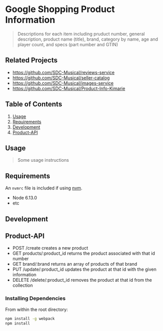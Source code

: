 # Google Shopping Product Information

> Descriptions for each item including pruduct number, general description, product name (title), brand, category by name, age and player count, and specs (part number and GTIN)

## Related Projects

  - https://github.com/SDC-Musical/reviews-service
  - https://github.com/SDC-Musical/seller-catalog
  - https://github.com/SDC-Musical/images-service
  - https://github.com/SDC-Musical/Product-Info-Kimarie

## Table of Contents

1. [Usage](#Usage)
2. [Requirements](#Requirements)
3. [Development](#Development)
4. [Product-API](#Product-API)

## Usage

> Some usage instructions

## Requirements

An `nvmrc` file is included if using [nvm](https://github.com/creationix/nvm).

- Node 6.13.0
- etc

## Development

## Product-API
- POST /create creates a new product
- GET products/:product_id returns the product associated with that id number
- GET brand/:brand returns an array of products of that brand
- PUT /update/:product_id updates the product at that id with the given information
- DELETE /delete/:product_id removes the product at that id from the collection

### Installing Dependencies

From within the root directory:

```sh
npm install -g webpack
npm install
```

